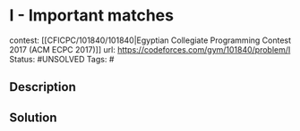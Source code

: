 # I - Important matches

contest: [[CFICPC/101840/101840|Egyptian Collegiate Programming Contest 2017 (ACM ECPC 2017)]]
url: https://codeforces.com/gym/101840/problem/I
Status: #UNSOLVED
Tags: #

## Description

## Solution

